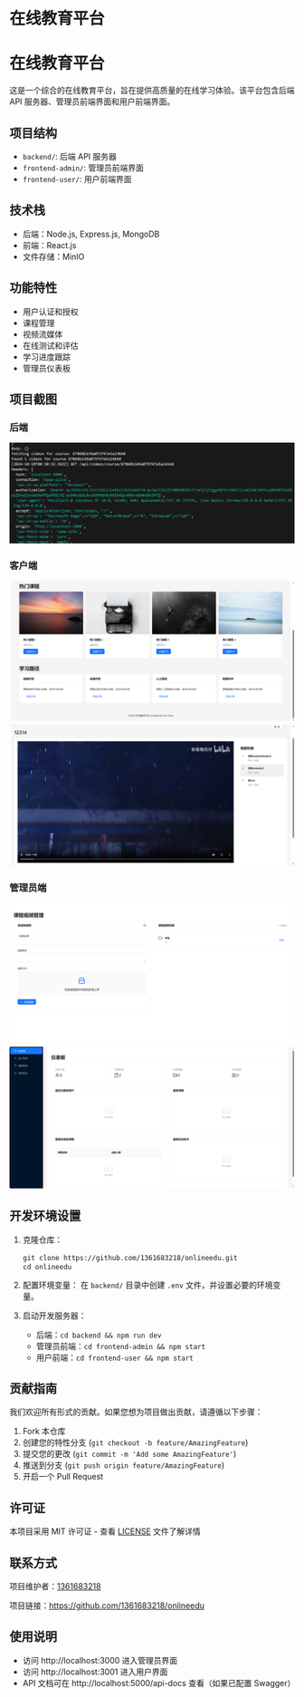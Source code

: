 # 在线教育平台

# 在线教育平台

这是一个综合的在线教育平台，旨在提供高质量的在线学习体验。该平台包含后端 API 服务器、管理员前端界面和用户前端界面。

## 项目结构

- `backend/`: 后端 API 服务器
- `frontend-admin/`: 管理员前端界面
- `frontend-user/`: 用户前端界面

## 技术栈

- 后端：Node.js, Express.js, MongoDB
- 前端：React.js
- 文件存储：MinIO

## 功能特性

- 用户认证和授权
- 课程管理
- 视频流媒体
- 在线测试和评估
- 学习进度跟踪
- 管理员仪表板

## 项目截图

### 后端
![后端截图](images/backend.png)

### 客户端
![客户端截图1](images/client1.png)
![客户端截图2](images/client2.png)

### 管理员端
![管理员端截图1](images/admin1.png)
![管理员端截图2](images/admin2.png)

## 开发环境设置

1. 克隆仓库：
   ```
   git clone https://github.com/1361683218/onlineedu.git
   cd onlineedu
   ```

2. 配置环境变量：
   在 `backend/` 目录中创建 `.env` 文件，并设置必要的环境变量。

3. 启动开发服务器：
   - 后端：`cd backend && npm run dev`
   - 管理员前端：`cd frontend-admin && npm start`
   - 用户前端：`cd frontend-user && npm start`

## 贡献指南

我们欢迎所有形式的贡献。如果您想为项目做出贡献，请遵循以下步骤：

1. Fork 本仓库
2. 创建您的特性分支 (`git checkout -b feature/AmazingFeature`)
3. 提交您的更改 (`git commit -m 'Add some AmazingFeature'`)
4. 推送到分支 (`git push origin feature/AmazingFeature`)
5. 开启一个 Pull Request

## 许可证

本项目采用 MIT 许可证 - 查看 [LICENSE](LICENSE) 文件了解详情

## 联系方式

项目维护者：[1361683218](mailto:1361683218@qq.com)

项目链接：https://github.com/1361683218/onlineedu

## 使用说明

- 访问 http://localhost:3000 进入管理员界面
- 访问 http://localhost:3001 进入用户界面
- API 文档可在 http://localhost:5000/api-docs 查看（如果已配置 Swagger）



